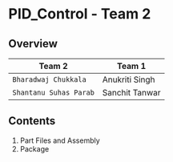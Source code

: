# PID_Control - Team 2

## Overview

| Team 2 | Team 1 |
| --- | --- |
| `Bharadwaj Chukkala` | Anukriti Singh |
| `Shantanu Suhas Parab` | Sanchit Tanwar |


## Contents
  1. Part Files and Assembly
  2. Package
